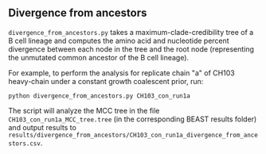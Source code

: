 ## Divergence from ancestors ##

```divergence_from_ancestors.py``` takes a maximum-clade-credibility tree of a B cell lineage and computes the amino acid and nucleotide percent divergence between each node in the tree and the root node (representing the unmutated common ancestor of the B cell lineage).

For example, to perform the analysis for replicate chain "a" of CH103 heavy-chain under a constant growth coalescent prior, run:

```python divergence_from_ancestors.py CH103_con_run1a```

The script will analyze the MCC tree in the file ```CH103_con_run1a_MCC_tree.tree``` (in the corresponding BEAST results folder) and output results to ```results/divergence_from_ancestors/CH103_con_run1a_divergence_from_ancestors.csv```.
